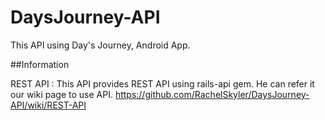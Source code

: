 DaysJourney-API
===============

This API using Day's Journey, Android App. 

##Information

  REST API
  : This API provides REST API using rails-api gem. 
  He can refer it our wiki page to use API. 
  <https://github.com/RachelSkyler/DaysJourney-API/wiki/REST-API>
